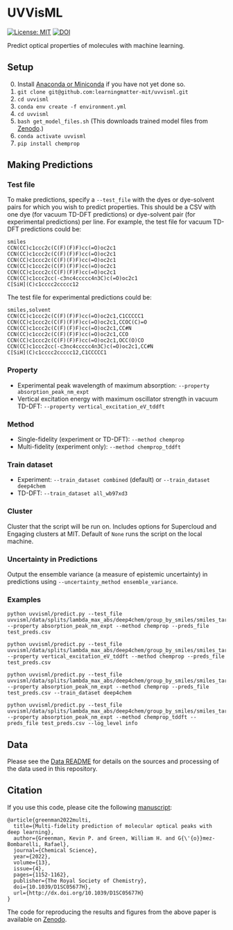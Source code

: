 UVVisML
==============================
[//]: # (Badges)
[![License: MIT](https://img.shields.io/badge/License-MIT-yellow.svg)](https://opensource.org/licenses/MIT)
[![DOI](https://zenodo.org/badge/416607959.svg)](https://zenodo.org/badge/latestdoi/416607959)

Predict optical properties of molecules with machine learning.

## Setup
0. Install [Anaconda or Miniconda](https://docs.conda.io/projects/continuumio-conda/en/latest/user-guide/install/index.html) if you have not yet done so.
1. `git clone git@github.com:learningmatter-mit/uvvisml.git`
2. `cd uvvisml`
3. `conda env create -f environment.yml`
4. `cd uvvisml`
5. `bash get_model_files.sh` (This downloads trained model files from [Zenodo](https://doi.org/10.5281/zenodo.5498398).)
6. `conda activate uvvisml`
7. `pip install chemprop`

## Making Predictions

### Test file
To make predictions, specify a `--test_file` with the dyes or dye-solvent pairs for which you wish to predict properties. This should be a CSV with one dye (for vacuum TD-DFT predictions) or dye-solvent pair (for experimental predictions) per line. For example, the test file for vacuum TD-DFT predictions could be:
```
smiles
CCN(CC)c1ccc2c(C(F)(F)F)cc(=O)oc2c1
CCN(CC)c1ccc2c(C(F)(F)F)cc(=O)oc2c1
CCN(CC)c1ccc2c(C(F)(F)F)cc(=O)oc2c1
CCN(CC)c1ccc2c(C(F)(F)F)cc(=O)oc2c1
CCN(CC)c1ccc2c(C(F)(F)F)cc(=O)oc2c1
CCN(CC)c1ccc2cc(-c3nc4ccccc4n3C)c(=O)oc2c1
C[SiH](C)c1cccc2ccccc12
```

The test file for experimental predictions could be:
```
smiles,solvent
CCN(CC)c1ccc2c(C(F)(F)F)cc(=O)oc2c1,C1CCCCC1
CCN(CC)c1ccc2c(C(F)(F)F)cc(=O)oc2c1,CCOC(C)=O
CCN(CC)c1ccc2c(C(F)(F)F)cc(=O)oc2c1,CC#N
CCN(CC)c1ccc2c(C(F)(F)F)cc(=O)oc2c1,CCO
CCN(CC)c1ccc2c(C(F)(F)F)cc(=O)oc2c1,OCC(O)CO
CCN(CC)c1ccc2cc(-c3nc4ccccc4n3C)c(=O)oc2c1,CC#N
C[SiH](C)c1cccc2ccccc12,C1CCCCC1
```

### Property
* Experimental peak wavelength of maximum absorption: `--property absorption_peak_nm_expt`
* Vertical excitation energy with maximum oscillator strength in vacuum TD-DFT: `--property vertical_excitation_eV_tddft`

### Method
* Single-fidelity (experiment or TD-DFT): `--method chemprop`
* Multi-fidelity (experiment only): `--method chemprop_tddft`

### Train dataset
* Experiment: `--train_dataset combined` (default) or `--train_dataset deep4chem`
* TD-DFT: `--train_dataset all_wb97xd3`

### Cluster
Cluster that the script will be run on. Includes options for Supercloud and Engaging clusters at MIT. Default of `None` runs the script on the local machine.

### Uncertainty in Predictions
Output the ensemble variance (a measure of epistemic uncertainty) in predictions using `--uncertainty_method ensemble_variance`.

### Examples
```
python uvvisml/predict.py --test_file uvvisml/data/splits/lambda_max_abs/deep4chem/group_by_smiles/smiles_target_test.csv --property absorption_peak_nm_expt --method chemprop --preds_file test_preds.csv

python uvvisml/predict.py --test_file uvvisml/data/splits/lambda_max_abs/deep4chem/group_by_smiles/smiles_target_test.csv --property vertical_excitation_eV_tddft --method chemprop --preds_file test_preds.csv

python uvvisml/predict.py --test_file uvvisml/data/splits/lambda_max_abs/deep4chem/group_by_smiles/smiles_target_test.csv --property absorption_peak_nm_expt --method chemprop --preds_file test_preds.csv --train_dataset deep4chem

python uvvisml/predict.py --test_file uvvisml/data/splits/lambda_max_abs/deep4chem/group_by_smiles/smiles_target_test.csv --property absorption_peak_nm_expt --method chemprop_tddft --preds_file test_preds.csv --log_level info
```

## Data
Please see the [Data README](uvvisml/data/README.md) for details on the sources and processing of the data used in this repository.

## Citation
If you use this code, please cite the following [manuscript](https://doi.org/10.1039/D1SC05677H):

```
@article{greenman2022multi,
  title={Multi-fidelity prediction of molecular optical peaks with deep learning},
  author={Greenman, Kevin P. and Green, William H. and G{\'{o}}mez-Bombarelli, Rafael},
  journal={Chemical Science},
  year={2022},
  volume={13},
  issue={4},
  pages={1152-1162},
  publisher={The Royal Society of Chemistry},
  doi={10.1039/D1SC05677H},
  url={http://dx.doi.org/10.1039/D1SC05677H}
}
```

The code for reproducing the results and figures from the above paper is available on [Zenodo](https://doi.org/10.5281/zenodo.5500427).

